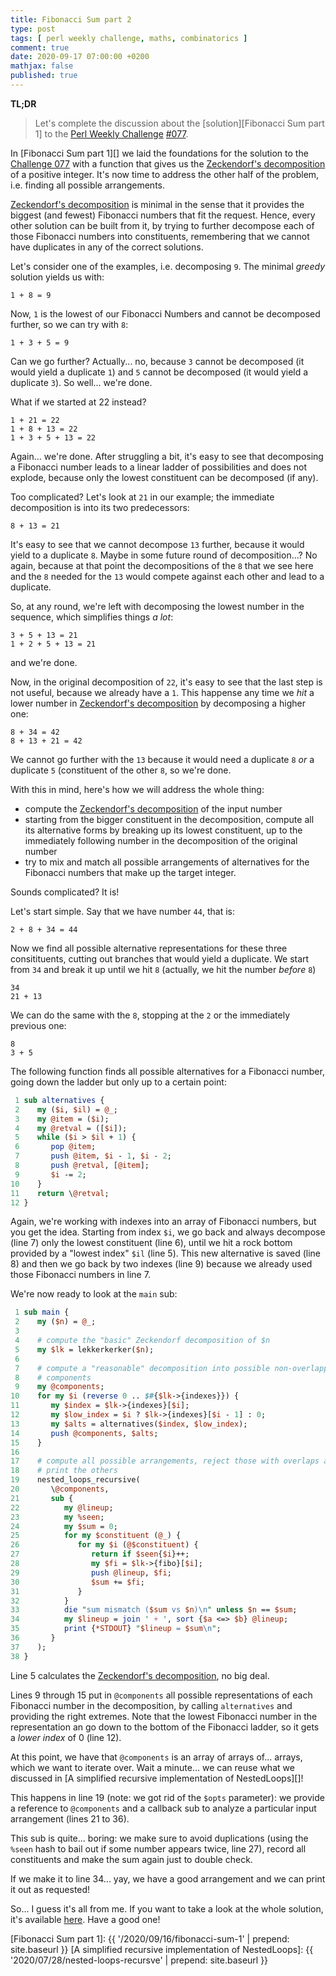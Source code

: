 ```yaml
---
title: Fibonacci Sum part 2
type: post
tags: [ perl weekly challenge, maths, combinatorics ]
comment: true
date: 2020-09-17 07:00:00 +0200
mathjax: false
published: true
---
```


**TL;DR**

> Let's complete the discussion about the [solution][Fibonacci Sum part
> 1] to the [Perl Weekly Challenge][] [#077][Challenge 077].

In [Fibonacci Sum part 1][] we laid the foundations for the solution to
the [Challenge 077][] with a function that gives us the [Zeckendorf's
decomposition][Zeckendorf's theorem] of a positive integer. It's now time
to address the other half of the problem, i.e. finding all possible
arrangements.

[Zeckendorf's decomposition][Zeckendorf's theorem] is minimal in the
sense that it provides the biggest (and fewest) Fibonacci numbers that
fit the request. Hence, every other solution can be built from it, by
trying to further decompose each of those Fibonacci numbers into
constituents, remembering that we cannot have duplicates in any of the
correct solutions.

Let's consider one of the examples, i.e. decomposing `9`. The minimal
*greedy* solution yields us with:

```
1 + 8 = 9
```

Now, `1` is the lowest of our Fibonacci Numbers and cannot be decomposed
further, so we can try with `8`:

```
1 + 3 + 5 = 9
```

Can we go further? Actually... no, because `3` cannot be decomposed (it
would yield a duplicate `1`) and `5` cannot be decomposed (it would
yield a duplicate `3`). So well... we're done.

What if we started at 22 instead?

```
1 + 21 = 22
1 + 8 + 13 = 22
1 + 3 + 5 + 13 = 22
```

Again... we're done. After struggling a bit, it's easy to see that
decomposing a Fibonacci number leads to a linear ladder of possibilities
and does not explode, because only the lowest constituent can be
decomposed (if any).

Too complicated? Let's look at `21` in our example; the immediate
decomposition is into its two predecessors:

```
8 + 13 = 21
```

It's easy to see that we cannot decompose `13` further, because it would
yield to a duplicate `8`. Maybe in some future round of
decomposition...? No again, because at that point the decompositions of
the `8` that we see here and the `8` needed for the `13` would compete
against each other and lead to a duplicate.

So, at any round, we're left with decomposing the lowest number in the
sequence, which simplifies things *a lot*:

```
3 + 5 + 13 = 21
1 + 2 + 5 + 13 = 21
```

and we're done.

Now, in the original decomposition of `22`, it's easy to see that the
last step is not useful, because we already have a `1`. This happense
any time we *hit* a lower number in [Zeckendorf's
decomposition][Zeckendorf's theorem] by decomposing a higher one:

```
8 + 34 = 42
8 + 13 + 21 = 42
```

We cannot go further with the `13` because it would need a duplicate
`8` *or* a duplicate `5` (constituent of the other `8`, so we're done.

With this in mind, here's how we will address the whole thing:

- compute the [Zeckendorf's decomposition][Zeckendorf's theorem] of the
  input number
- starting from the bigger constituent in the decomposition, compute all
  its alternative forms by breaking up its lowest constituent, up to the
  immediately following number in the decomposition of the original
  number
- try to mix and match all possible arrangements of alternatives for the
  Fibonacci numbers that make up the target integer.

Sounds complicated? It is!

Let's start simple. Say that we have number `44`, that is:

```
2 + 8 + 34 = 44
```

Now we find all possible alternative representations for these three
consitituents, cutting out branches that would yield a duplicate. We
start from `34` and break it up until we hit `8` (actually, we hit the
number *before* `8`)

```
34
21 + 13
```

We can do the same with the `8`, stopping at the `2` or the immediately
previous one:

```
8
3 + 5
```

The following function finds all possible alternatives for a Fibonacci
number, going down the ladder but only up to a certain point:

```perl
 1 sub alternatives {
 2    my ($i, $il) = @_;
 3    my @item = ($i);
 4    my @retval = ([$i]);
 5    while ($i > $il + 1) {
 6       pop @item;
 7       push @item, $i - 1, $i - 2;
 8       push @retval, [@item];
 9       $i -= 2;
10    }
11    return \@retval;
12 }
```

Again, we're working with indexes into an array of Fibonacci numbers,
but you get the idea. Starting from index `$i`, we go back and always
decompose (line 7) only the lowest constituent (line 6), until we hit a
rock bottom provided by a "lowest index" `$il` (line 5). This new
alternative is saved (line 8) and then we go back by two indexes (line
9) because we already used those Fibonacci numbers in line 7.

We're now ready to look at the `main` sub:

```perl
 1 sub main {
 2    my ($n) = @_;
 3 
 4    # compute the "basic" Zeckendorf decomposition of $n
 5    my $lk = lekkerkerker($n);
 6 
 7    # compute a "reasonable" decomposition into possible non-overlapping
 8    # components
 9    my @components;
10    for my $i (reverse 0 .. $#{$lk->{indexes}}) {
11       my $index = $lk->{indexes}[$i];
12       my $low_index = $i ? $lk->{indexes}[$i - 1] : 0;
13       my $alts = alternatives($index, $low_index);
14       push @components, $alts;
15    }
16 
17    # compute all possible arrangements, reject those with overlaps and
18    # print the others
19    nested_loops_recursive(
20       \@components,
21       sub {
22          my @lineup;
23          my %seen;
24          my $sum = 0;
25          for my $constituent (@_) {
26             for my $i (@$constituent) {
27                return if $seen{$i}++;
28                my $fi = $lk->{fibo}[$i];
29                push @lineup, $fi;
30                $sum += $fi;
31             }
32          }
33          die "sum mismatch ($sum vs $n)\n" unless $n == $sum;
34          my $lineup = join ' + ', sort {$a <=> $b} @lineup;
35          print {*STDOUT} "$lineup = $sum\n";
36       }
37    );
38 }
```

Line 5 calculates the [Zeckendorf's decomposition][Zeckendorf's
theorem], no big deal.

Lines 9 through 15 put in `@components` all possible representations of
each Fibonacci number in the decomposition, by calling `alternatives`
and providing the right extremes. Note that the lowest Fibonacci number
in the representation an go down to the bottom of the Fibonacci ladder,
so it gets a *lower index* of 0 (line 12).

At this point, we have that `@components` is an array of arrays of...
arrays, which we want to iterate over. Wait a minute... we can reuse
what we discussed in [A simplified recursive implementation of NestedLoops][]!

This happens in line 19 (note: we got rid of the `$opts` parameter): we
provide a reference to `@components` and a callback sub to analyze a
particular input arrangement (lines 21 to 36).

This sub is quite... boring: we make sure to avoid duplications (using
the `%seen` hash to bail out if some number appears twice, line 27),
record all constituents and make the sum again just to double check.

If we make it to line 34... yay, we have a good arrangement and we can
print it out as requested!

So... I guess it's all from me. If you want to take a look at the whole
solution, it's available [here][]. Have a good one!


[task #1]: https://perlweeklychallenge.org/blog/perl-weekly-challenge-077/#TASK1
[Perl Weekly Challenge]: https://perlweeklychallenge.org/
[Challenge 077]: https://perlweeklychallenge.org/blog/perl-weekly-challenge-077/
[Zeckendorf's theorem]: https://en.wikipedia.org/wiki/Zeckendorf%27s_theorem
[Gerrit Lekkerkerker]: https://en.wikipedia.org/wiki/Gerrit_Lekkerkerker
[here]: https://github.com/manwar/perlweeklychallenge-club/blob/master/challenge-077/polettix/perl/ch-1.pl
[Fibonacci Sum part 1]: {{ '/2020/09/16/fibonacci-sum-1' | prepend: site.baseurl }}
[A simplified recursive implementation of NestedLoops]: {{ '2020/07/28/nested-loops-recursve' | prepend: site.baseurl }}
